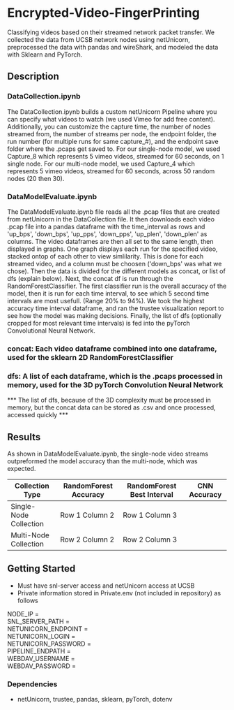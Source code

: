# Encrypted-Video-FingerPrinting
Classifying videos based on their streamed network packet transfer. We collected the data from UCSB network nodes using netUnicorn, preprocessed the data with pandas and wireShark, and modeled the data with Sklearn and PyTorch.

## Description

### DataCollection.ipynb
The DataCollection.ipynb builds a custom netUnicorn Pipeline where you can specify what videos to watch (we used Vimeo for add free content). Additionally, you can customize the capture time, the number of nodes streamed from, the number of streams per node, the endpoint folder, the run number (for multiple runs for same capture_#), and the endpoint save folder where the .pcaps get saved to. For our single-node model, we used Capture_8 which represents 5 vimeo videos, streamed for 60 seconds, on 1 single node. For our multi-node model, we used Capture_4 which represents 5 vimeo videos, streamed for 60 seconds, across 50 random nodes (20 then 30).

### DataModelEvaluate.ipynb
The DataModelEvaluate.ipynb file reads all the .pcap files that are created from netUnicorn in the DataCollection file. It then downloads each video .pcap file into a pandas dataframe with the time_interval as rows and 'up_bps', 'down_bps', 'up_pps', 'down_pps', 'up_plen', 'down_plen' as columns. The video dataframes are then all set to the same length, then displayed in graphs. One graph displays each run for the specified video, stacked ontop of each other to view simlilarity. This is done for each streamed video, and a column must be choosen ('down_bps' was what we chose). Then the data is divided for the different models as concat, or list of dfs (explain below). Next, the concat df is run through the RandomForestClassifier. The first classifier run is the overall accuracy of the model, then it is run for each time interval, to see which 5 second time intervals are most usefull. (Range 20% to 94%). We took the highest accuracy time interval dataframe, and ran the trustee visualization report to see how the model was making decisions. Finally, the list of dfs (optionally cropped for most relevant time intervals) is fed into the pyTorch Convolutional Neural Network. 


### concat: Each video dataframe combined into one dataframe, used for the sklearn 2D RandomForestClassifier

### dfs: A list of each dataframe, which is the .pcaps processed in memory, used for the 3D pyTorch Convolution Neural Network

*** The list of dfs, because of the 3D complexity must be processed in memory, but the concat data can be stored as .csv and once processed, accessed quickly ***


## Results

As shown in DataModelEvaluate.ipynb, the single-node video streams outpreformed the model accuracy than the multi-node, which was expected. 


|     Collection Type    | RandomForest Accuracy | RandomForest Best Interval | CNN Accuracy |
| ---------------------- | ----------------------| -------------------------- | ------------ |
| Single-Node Collection | Row 1 Column 2        | Row 1 Column 3             |              |
| Multi-Node Collection  | Row 2 Column 2        | Row 2 Column 3             |              |





## Getting Started

- Must have snl-server access and netUnicorn access at UCSB
- Private information stored in Private.env (not included in repository) as follows

NODE_IP =  
SNL_SERVER_PATH =  
NETUNICORN_ENDPOINT =  
NETUNICORN_LOGIN =  
NETUNICORN_PASSWORD =  
PIPELINE_ENDPATH =  
WEBDAV_USERNAME =  
WEBDAV_PASSWORD =



### Dependencies

- netUnicorn, trustee, pandas, sklearn, pyTorch, dotenv


